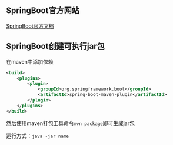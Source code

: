 ## SpringBoot官方网站
[SpringBoot官方文档](https://spring.io/projects/spring-boot/)

## SpringBoot创建可执行jar包
在maven中添加依赖
```xml
<build>
    <plugins>
        <plugin>
            <groupId>org.springframework.boot</groupId>
            <artifactId>spring-boot-maven-plugin</artifactId>
        </plugin>
    </plugins>
</build>
```
然后使用maven打包工具命令`mvn package`即可生成jar包

运行方式：`java -jar name`
